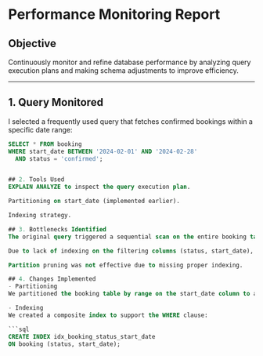 # Performance Monitoring Report

## Objective

Continuously monitor and refine database performance by analyzing query execution plans and making schema adjustments to improve efficiency.

---

## 1. Query Monitored

I selected a frequently used query that fetches confirmed bookings within a specific date range:

```sql
SELECT * FROM booking
WHERE start_date BETWEEN '2024-02-01' AND '2024-02-28'
  AND status = 'confirmed';


## 2. Tools Used
EXPLAIN ANALYZE to inspect the query execution plan.

Partitioning on start_date (implemented earlier).

Indexing strategy.

## 3. Bottlenecks Identified
The original query triggered a sequential scan on the entire booking table.

Due to lack of indexing on the filtering columns (status, start_date), performance degraded significantly on large datasets.

Partition pruning was not effective due to missing proper indexing.

## 4. Changes Implemented
- Partitioning
We partitioned the booking table by range on the start_date column to allow the database to skip scanning irrelevant partitions.

- Indexing
We created a composite index to support the WHERE clause:

```sql
CREATE INDEX idx_booking_status_start_date
ON booking (status, start_date);
